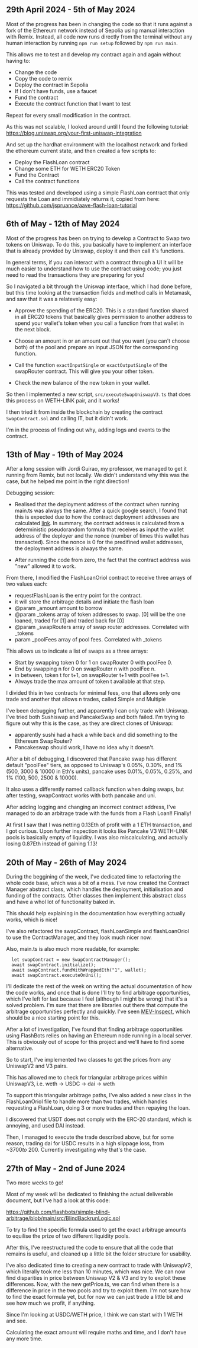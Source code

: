 ## 29th April 2024 - 5th of May 2024

Most of the progress has been in changing the code so that it runs against a fork of the Ethereum network instead of Sepolia using manual interaction with Remix. Instead, all code now runs directly from the terminal without any human interaction by running `npm run setup` followed by `npm run main`.

This allows me to test and develop my contract again and again without having to:
- Change the code
- Copy the code to remix
- Deploy the contract in Sepolia
- If I don't have funds, use a faucet
- Fund the contract
- Execute the contract function that I want to test

Repeat for every small modification in the contract.

As this was not scalable, I looked around until I found the following tutorial:
https://blog.uniswap.org/your-first-uniswap-integration

And set up the hardhat environment with the localhost network and forked the ethereum current state, and then created a few scripts to:

- Deploy the FlashLoan contract
- Change some ETH for WETH ERC20 Token
- Fund the Contract
- Call the contract functions

This was tested and developed using a simple FlashLoan contract that only requests the Loan and immidiately returns it, copied from here:
https://github.com/jspruance/aave-flash-loan-tutorial

## 6th of May - 12th of May 2024

Most of the progress has been on trying to develop a Contract to Swap two tokens on Uniswap. To do this, you basically have to
implement an interface that is already provided by Uniswap, deploy it and then call it's functions.

In general terms, if you can interact with a contract through a UI it will be much easier to understand how to use the contract
using code; you just need to read the transactions they are preparing for you!

So I navigated a bit through the Uniswap interface, which I had done before, but this time looking at the transaction fields and
method calls in Metamask, and saw that it was a relatevely easy:

- Approve the spending of the ERC20. This is a standard function shared in all ERC20 tokens that basically gives permission to another
address to spend your wallet's token when you call a function from that wallet in the next block.

- Choose an amount in or an amount out that you want (you can't choose both) of the pool and prepare an input JSON for the corresponding function.

- Call the function `exactInputSingle` or `exactOutputSingle` of the swapRouter contract. This will give you your other token.

- Check the new balance of the new token in your wallet.


So then I implemented a new script, `src/executeSwapUniswapV3.ts` that does this process on WETH-LINK pair, and it works!

I then tried it from inside the blockchain by creating the contract `SwapContract.sol` and calling IT, but it didn't work.

I'm in the process of finding out why, adding logs and events to the contract.

## 13th of May - 19th of May 2024

After a long session with Jordi Guirao, my professor, we managed to get it running from Remix, but not locally. We didn't understand why this was the case, but he helped me point in the right direction!

Debugging session:
- Realised that the deployment address of the contract when running main.ts was always the same. After a quick google search, I found that this is
expected due to how the contract deployment addresses are calculated [link](https://ethereum.stackexchange.com/questions/17927/how-to-deploy-smart-contract-in-predefined-contract-address-in-private-ethereum). In summary, the contract address is calculated from a deterministic pseudorandom formula that receives as input the wallet address of the deployer and the nonce (number of times this wallet has transacted). Since the nonce is 0 for the predifined wallet addresses, the deployment address is always the same.

- After running the code from zero, the fact that the contract address was "new" allowed it to work.

From there, I modified the FlashLoanOriol contract to receive three arrays of two values each:

- requestFlashLoan is the entry point for the contract.
- it will store the arbitrage details and initiate the flash loan
- @param _amount amount to borrow
- @param _tokens array of token addresses to swap. [0] will be the one loaned, traded for [1] and traded back for [0]
- @param _swapRouters array of swap router addresses. Correlated with _tokens
- param _poolFees array of pool fees. Correlated with _tokens

This allows us to indicate a list of swaps as a three arrays:

- Start by swapping token 0 for 1 on swapRouter 0 with poolFee 0.
- End by swapping n for 0 on swapRouter n with poolFee n.
- in between, token t for t+1, on swapRouter t+1 with poolFee t+1.
- Always trade the max amount of token t available at that step.

I divided this in two contracts for minimal fees, one that allows only one trade and another that allows n trades, called Simple and Multiple


I've been debugging further, and apparently I can only trade with Uniswap. I've tried both Sushiswap and PancakeSwap and both failed.
I'm trying to figure out why this is the case, as they are direct clones of Uniswap:
- apparently sushi had a hack a while back and did something to the Ethereum SwapRouter?
- Pancakeswap should work, I have no idea why it doesn't.

After a bit of debugging, I discovered that Pancake swap has different default "poolFee" tiers, as opposed to Uniswap's 0.05%, 0.30%, and 1% (500, 3000 & 10000 in Eth's units), pancake uses 0.01%, 0.05%, 0.25%, and 1% (100, 500, 2500 & 10000).

It also uses a differently named callback function when doing swaps, but after testing, swapContract works with both pancake and uni.

After adding logging and changing an incorrect contract address, I've managed to do an arbitrage trade with the funds from a Flash Loan!! Finally!

At first I saw that I was netting 0.13Eth of profit with a 1 ETH transaction, and I got curious. Upon further inspection it looks like Pancake V3 WETH-LINK pools is basically empty of liquidity. I was also miscalculating, and actually losing 0.87Eth instead of gaining 1.13!


## 20th of May - 26th of May 2024

During the beggining of the week, I've dedicated time to refactoring the whole code base, which was a bit of a mess. I've now created the Contract Manager abstract class, which handles the deployment, initialisation and funding of the contracts. Other classes then implement this abstract class and have a whol lot of functionality baked in.

This should help explaining in the documentation how everything actually works, which is nice!

I've also refactored the swapContract, flashLoanSimple and flashLoanOriol to use the ContractManager, and they look much nicer now.

Also, main.ts is also much more readable, for example:

```
  let swapContract = new SwapContractManager();
  await swapContract.initialize();
  await swapContract.fundWithWrappedEth("1", wallet);
  await swapContract.executeOnUni();
```

I'll dedicate the rest of the week on writing the actual documentation of how the code works, and once that is done I'll try to find arbitrage opportunities, which I've left for last because I feel (although I might be wrong) that it's a solved problem. I'm sure that there are libraries out there that compute the arbitrage opportunities perfectly and quickly. I've seen [MEV-Inspect](https://docs.flashbots.net/flashbots-data/mev-inspect-py/quick-start), which should be a nice starting point for this.

After a lot of investigation, I've found that finding arbitrage opportunities using FlashBots relies on having an Ethereum node running in a local server. This is obviously out of scope for this project and we'll have to find some alternative.

So to start, I've implemented two classes to get the prices from any UniswapV2 and V3 pairs.

This has allowed me to check for triangular arbitrage prices within UniswapV3, i.e. weth -> USDC -> dai -> weth

To support this triangular arbitrage paths, I've also added a new class in the FlashLoanOriol file to handle more than two trades, which handles requesting a FlashLoan, doing 3 or more trades and then repaying the loan.

I discovered that USDT does not comply with the ERC-20 standard, which is annoying, and used DAI instead.

Then, I managed to execute the trade described above, but for some reason, trading dai for USDC results in a high slippage loss, from ~$3700 to ~$200. Currently investigating why that's the case.


## 27th of May - 2nd of June 2024

Two more weeks to go!

Most of my week will be dedicated to finishing the actual deliverable document, but I've had a look at this code:

https://github.com/flashbots/simple-blind-arbitrage/blob/main/src/BlindBackrunLogic.sol

To try to find the specific formula used to get the exact arbitrage amounts to equilise the prize of two different liquidity pools.

After this, I've reestructured the code to ensure that all the code that remains is useful, and cleaned up a little bit the folder structure for usability.

I've also dedicated time to creating a new contract to trade with UniswapV2, which literally took me less than 10 minutes, which was nice. We can now find disparities in price between Uniswap V2 & V3 and try to exploit these differences. Now, with the new getPrice.ts, we can find when there is a difference in price in the two pools and try to exploit them. I'm not sure how to find the exact formula yet, but for now we can just trade a little bit and see how much we profit, if anything.

Since I'm looking at USDC/WETH price, I think we can start with 1 WETH and see.

Calculating the exact amount will require maths and time, and I don't have any more time.

